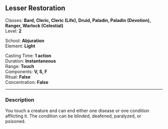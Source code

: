 ## Lesser Restoration

Classes: **Bard, Cleric, Cleric (Life), Druid, Paladin, Paladin (Devotion), Ranger, Warlock (Celestial)**  
Level: **2**  

School: **Abjuration**  
Element: **Light**  

Casting Time: **1 action**  
Duration: **Instantaneous**  
Range: **Touch**  
Components: **V, S, F**  
Ritual: **False**  
Concentration: **False**  

------

### Description

You touch a creature and can end either one disease or one condition afflicting it. The condition can be blinded, deafened, paralyzed, or poisoned.